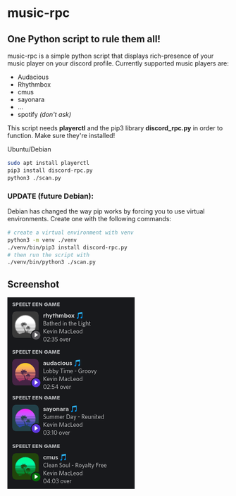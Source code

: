 # music-rpc
## One Python script to rule them all!

music-rpc is a simple python script that displays rich-presence of your music player on your discord profile.
Currently supported music players are:
- Audacious
- Rhythmbox
- cmus
- sayonara
- ...
- spotify *(don't ask)*

This script needs **playerctl** and the pip3 library **discord_rpc.py** in order to function. Make sure they're installed!

Ubuntu/Debian
```bash
sudo apt install playerctl
pip3 install discord-rpc.py
python3 ./scan.py
```

### UPDATE (future Debian):
Debian has changed the way pip works by forcing you to use virtual environments. Create one with the following commands:
```bash
# create a virtual environment with venv
python3 -m venv ./venv
./venv/bin/pip3 install discord-rpc.py
# then run the script with
./venv/bin/python3 ./scan.py 
```

## Screenshot
![examples](screenshots/examples.png "examples")
